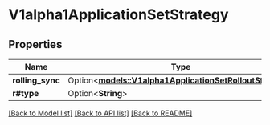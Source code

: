 # V1alpha1ApplicationSetStrategy

## Properties

Name | Type | Description | Notes
------------ | ------------- | ------------- | -------------
**rolling_sync** | Option<[**models::V1alpha1ApplicationSetRolloutStrategy**](v1alpha1ApplicationSetRolloutStrategy.md)> |  | [optional]
**r#type** | Option<**String**> |  | [optional]

[[Back to Model list]](../README.md#documentation-for-models) [[Back to API list]](../README.md#documentation-for-api-endpoints) [[Back to README]](../README.md)


